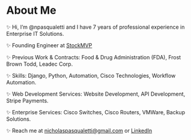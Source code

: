<!---
npasqualetti/npasqualetti is a ✨ special ✨ repository because its `README.md` (this file) appears on your GitHub profile.
You can click the Preview link to take a look at your changes.
--->

# About Me
✨ Hi, I’m @npasqualetti and I have 7 years of professional experience in Enterprise IT Solutions.

✨ Founding Engineer at <a href="https://www.stock-mvp.com" target="_blank" rel="noreferrer">StockMVP</a>

✨ Previous Work & Contracts: Food & Drug Administration (FDA), Frost Brown Todd, Leadec Corp.

✨ Skills: Django, Python, Automation, Cisco Technologies, Workflow Automation.

✨ Web Development Services: Website Development, API Development, Stripe Payments.

✨ Enterprise Services:  Cisco Switches, Cisco Routers, VMWare, Backup Solutions.

✨ Reach me at nicholaspasqualetti@gmail.com or <a href="https://www.linkedin.com/in/nicholaspasqualetti/" target="_blank" rel="noreferrer">LinkedIn</a>
